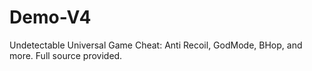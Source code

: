 # Demo-V4
Undetectable Universal Game Cheat: Anti Recoil, GodMode, BHop, and more. Full source provided.

